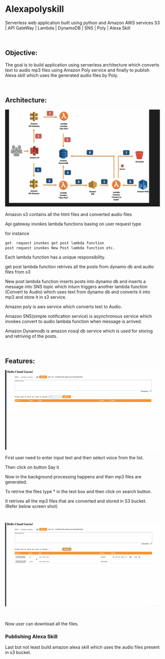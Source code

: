 # Alexapolyskill

Serverless web application built using python and Amazon AWS services S3 | API GateWay | Lambda | DynamoDB | SNS | Poly | Alexa Skill

</br>

## Objective:

The goal is to build application using serverless architecture which converts text to audio mp3 files using Amazon Poly service and finally to publish Alexa skill which uses the generated audio files by Poly. 

</br>

## Architecture:

![alt text](https://github.com/RepakaRamateja/Alexapolyskill/blob/master/images/Architecure.png)


Amazon s3 contains all the html files and converted audio files

Api gateway invokes lambda functions basing on user request type 

for instance 

    get  request invokes get post lambda function
    post request invokes New Post lambda function etc.


Each lambda function has a unique responsibility.

get post lambda function retrives all the posts from dynamo db and audio files from s3

New post lambda function inserts posts into dynamo db and inserts a message into SNS topic which inturn triggers another lambda function
(Convert to Audio) which uses text from dynamo db and converts it into mp3 and store it in s3 service.

Amazon poly is aws service which converts text to Audio.

Amazon SNS(simple notification service) is asynchronous service which invokes convert to audio lambda function when message is arrived.

Amazon Dynamodb is amazon nosql db service which is used for storing  and retriving of the posts.

</br>

## Features:

![alt text](https://github.com/RepakaRamateja/Alexapolyskill/blob/master/images/overview.png)

  First user need to enter input text and then select voice from the list.

  Then click on button Say it

  Now in the background processing happens and then mp3 files are generated.

  To retrive the files type * in the text box and then click on search button.

  It retrives all the mp3 files that are converted and stored in S3 bucket. (Refer below screen shot)

</br>

![alt text](https://github.com/RepakaRamateja/Alexapolyskill/blob/master/images/files.png)

</br>

  Now user can download all the files.


### Publishing Alexa Skill   

  Last but not least build  amazon alexa skill which uses the audio files present in s3 bucket. 

  

  




